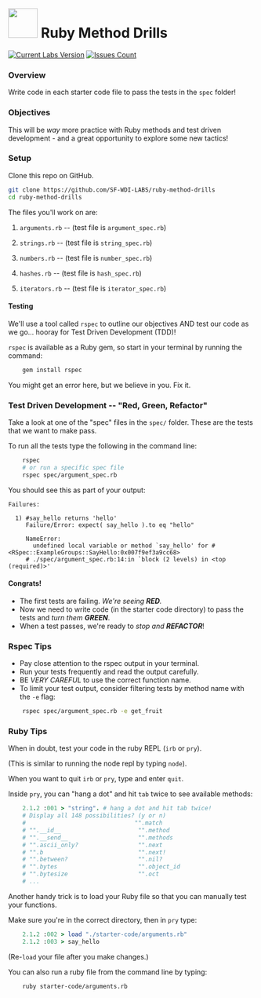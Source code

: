 <!--
Creator: GA SF
Last Edited By: Brianna
Location: San Francisco
-->

# <img src="https://cloud.githubusercontent.com/assets/7833470/10899314/63829980-8188-11e5-8cdd-4ded5bcb6e36.png" height="60"> Ruby Method Drills

<!-- BEGIN SF-WDI-LABS BADGES -->
<!-- INSTRUCTOR TODO: Make sure to manually bump version number of commits-since ("updates") badge to latest release version -->
[![Current Labs Version](https://img.shields.io/github/tag/SF-WDI-LABS/ruby-method-drills.svg?label=sf-wdi-labs)](https://github.com/SF-WDI-LABS/ruby-method-drills)
[![Issues Count](https://img.shields.io/github/issues-raw/SF-WDI-LABS/ruby-method-drills.svg)](https://github.com/SF-WDI-LABS/ruby-method-drills/issues)
<!-- END SF-WDI-LABS BADGES -->

### Overview

Write code in each starter code file to pass the tests in the `spec` folder!

### Objectives

This will be *way* more practice with Ruby methods and test driven development - and a great opportunity to explore some new tactics!

### Setup

Clone this repo on GitHub.

``` bash
git clone https://github.com/SF-WDI-LABS/ruby-method-drills
cd ruby-method-drills
```

The files you'll work on are:

1. `arguments.rb`  -- (test file is `argument_spec.rb`)

2. `strings.rb`  -- (test file is `string_spec.rb`)

3. `numbers.rb`  -- (test file is `number_spec.rb`)

4. `hashes.rb`  -- (test file is `hash_spec.rb`)

5. `iterators.rb`  -- (test file is `iterator_spec.rb`)

#### Testing

We'll use a tool called `rspec`  to outline our objectives AND test our code as we go... hooray for Test Driven Development (TDD)!

`rspec` is available as a Ruby gem, so start in your terminal by running the command:

``` bash
    gem install rspec
```

You might get an error here, but we believe in you. Fix it.

### Test Driven Development -- "Red, Green, Refactor"

Take a look at one of the "spec" files in the `spec/` folder. These are the tests that we want to make pass.

To run all the tests type the following in the command line:

```bash
    rspec
    # or run a specific spec file
    rspec spec/argument_spec.rb
```

You should see this as part of your output:

```
Failures:

  1) #say_hello returns 'hello'
     Failure/Error: expect( say_hello ).to eq "hello"

     NameError:
       undefined local variable or method `say_hello' for #<RSpec::ExampleGroups::SayHello:0x007f9ef3a9cc68>
     # ./spec/argument_spec.rb:14:in `block (2 levels) in <top (required)>'
```

#### Congrats!
* The first tests are failing. _We're seeing **RED**._
* Now we need to write code (in the starter code directory) to pass the tests and _turn them **GREEN**_.
* When a test passes, we're ready to _stop and **REFACTOR**_!

### Rspec Tips

* Pay close attention to the rspec output in your terminal.
* Run your tests frequently and read the output carefully.
* BE *VERY CAREFUL* to use the correct function name.
* To limit your test output, consider filtering tests by method name with the `-e` flag:  
``` bash
    rspec spec/argument_spec.rb -e get_fruit
```

### Ruby Tips

When in doubt, test your code in the ruby REPL (`irb` or `pry`).

(This is similar to running the node repl by typing `node`).

When you want to quit `irb` or `pry`, type and enter `quit`.

Inside `pry`, you can "hang a dot" and hit `tab` twice to see available methods:

``` ruby
    2.1.2 :001 > "string". # hang a dot and hit tab twice!
    # Display all 148 possibilities? (y or n)
    #                               "".match
    # "".__id__                      "".method
    # "".__send__                    "".methods
    # "".ascii_only?                 "".next
    # "".b                           "".next!
    # "".between?                    "".nil?
    # "".bytes                       "".object_id
    # "".bytesize                    "".oct
    # ...
```

Another handy trick is to load your Ruby file so that you can manually test your functions.

Make sure you're in the correct directory, then in `pry` type:  
``` ruby
    2.1.2 :002 > load "./starter-code/arguments.rb"
    2.1.2 :003 > say_hello
```

(Re-`load` your file after you make changes.)


You can also run a ruby file from the command line by typing:

``` bash
    ruby starter-code/arguments.rb
```
